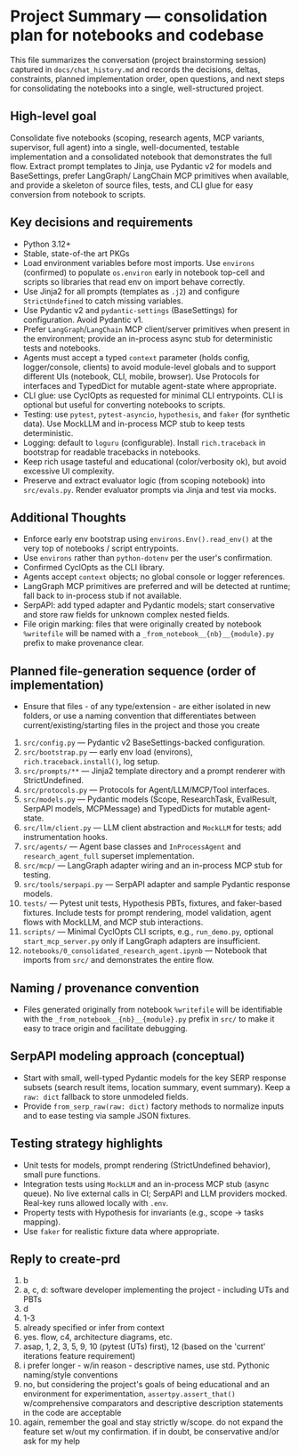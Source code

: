 # Project Summary — consolidation plan for notebooks and codebase

This file summarizes the conversation (project brainstorming session) captured in `docs/chat_history.md` and records the decisions, deltas,
constraints, planned implementation order, open questions, and next steps for consolidating the notebooks into a single, well-structured
project.

## High-level goal

Consolidate five notebooks (scoping, research agents, MCP variants, supervisor, full agent) into a single, well-documented, testable
implementation and a consolidated notebook that demonstrates the full flow. Extract prompt templates to Jinja, use Pydantic v2 for models
and BaseSettings, prefer LangGraph/ LangChain MCP primitives when available, and provide a skeleton of source files, tests, and CLI glue for
easy conversion from notebook to scripts.

## Key decisions and requirements

- Python 3.12+
- Stable, state-of-the art PKGs
- Load environment variables before most imports. Use `environs` (confirmed) to populate `os.environ` early in notebook top-cell and scripts
  so libraries that read env on import behave correctly.
- Use Jinja2 for all prompts (templates as `.j2`) and configure `StrictUndefined` to catch missing variables.
- Use Pydantic v2 and `pydantic-settings` (BaseSettings) for configuration. Avoid Pydantic v1.
- Prefer `LangGraph`/`LangChain` MCP client/server primitives when present in the environment; provide an in-process async stub for
  deterministic tests and notebooks.
- Agents must accept a typed `context` parameter (holds config, logger/console, clients) to avoid module-level globals and to support
  different UIs (notebook, CLI, mobile, browser). Use Protocols for interfaces and TypedDict for mutable agent-state where appropriate.
- CLI glue: use CyclOpts as requested for minimal CLI entrypoints. CLI is optional but useful for converting notebooks to scripts.
- Testing: use `pytest`, `pytest-asyncio`, `hypothesis`, and `faker` (for synthetic data). Use MockLLM and in-process MCP stub to keep tests
  deterministic.
- Logging: default to `loguru` (configurable). Install `rich.traceback` in bootstrap for readable tracebacks in notebooks.
- Keep rich usage tasteful and educational (color/verbosity ok), but avoid excessive UI complexity.
- Preserve and extract evaluator logic (from scoping notebook) into `src/evals.py`. Render evaluator prompts via Jinja and test via mocks.

## Additional Thoughts

- Enforce early env bootstrap using `environs.Env().read_env()` at the very top of notebooks / script entrypoints.
- Use `environs` rather than `python-dotenv` per the user's confirmation.
- Confirmed CyclOpts as the CLI library.
- Agents accept `context` objects; no global console or logger references.
- LangGraph MCP primitives are preferred and will be detected at runtime; fall back to in-process stub if not available.
- SerpAPI: add typed adapter and Pydantic models; start conservative and store raw fields for unknown complex nested fields.
- File origin marking: files that were originally created by notebook `%writefile` will be named with a `_from_notebook__{nb}__{module}.py`
  prefix to make provenance clear.

## Planned file-generation sequence (order of implementation)

- Ensure that files - of any type/extension - are either isolated in new folders, or use a naming convention that differentiates between
  current/existing/starting files in the project and those you create

1. `src/config.py` — Pydantic v2 BaseSettings-backed configuration.
2. `src/bootstrap.py` — early env load (environs), `rich.traceback.install()`, log setup.
3. `src/prompts/**` — Jinja2 template directory and a prompt renderer with StrictUndefined.
4. `src/protocols.py` — Protocols for Agent/LLM/MCP/Tool interfaces.
5. `src/models.py` — Pydantic models (Scope, ResearchTask, EvalResult, SerpAPI models, MCPMessage) and TypedDicts for mutable agent-state.
6. `src/llm/client.py` — LLM client abstraction and `MockLLM` for tests; add instrumentation hooks.
7. `src/agents/` — Agent base classes and `InProcessAgent` and `research_agent_full` superset implementation.
8. `src/mcp/` — LangGraph adapter wiring and an in-process MCP stub for testing.
9. `src/tools/serpapi.py` — SerpAPI adapter and sample Pydantic response models.
10. `tests/` — Pytest unit tests, Hypothesis PBTs, fixtures, and faker-based fixtures. Include tests for prompt rendering, model validation,
    agent flows with MockLLM, and MCP stub interactions.
11. `scripts/` — Minimal CyclOpts CLI scripts, e.g., `run_demo.py`, optional `start_mcp_server.py` only if LangGraph adapters are
    insufficient.
12. `notebooks/0_consolidated_research_agent.ipynb` — Notebook that imports from `src/` and demonstrates the entire flow.

## Naming / provenance convention

- Files generated originally from notebook `%writefile` will be identifiable with the `_from_notebook__{nb}__{module}.py` prefix in `src/`
  to make it easy to trace origin and facilitate debugging.

## SerpAPI modeling approach (conceptual)

- Start with small, well-typed Pydantic models for the key SERP response subsets (search result items, location summary, event summary).
  Keep a `raw: dict` fallback to store unmodeled fields.
- Provide `from_serp_raw(raw: dict)` factory methods to normalize inputs and to ease testing via sample JSON fixtures.

## Testing strategy highlights

- Unit tests for models, prompt rendering (StrictUndefined behavior), small pure functions.
- Integration tests using `MockLLM` and an in-process MCP stub (async queue). No live external calls in CI; SerpAPI and LLM providers
  mocked. Real-key runs allowed locally with `.env`.
- Property tests with Hypothesis for invariants (e.g., scope -> tasks mapping).
- Use `faker` for realistic fixture data where appropriate.

## Reply to create-prd

1. b
2. a, c, d: software developer implementing the project - including UTs and PBTs
3. d
4. 1-3
5. already specified or infer from context
6. yes. flow, c4, architecture diagrams, etc.
7. asap, 1, 2, 3, 5, 9, 10 (pytest (UTs) first), 12 (based on the 'current' iterations feature requirement)
8. i prefer longer - w/in reason - descriptive names, use std. Pythonic naming/style conventions
9. no, but considering the project's goals of being educational and an environment for experimentation, `assertpy.assert_that()` w/comprehensive comparators and descriptive description statements in the code are acceptable
10. again, remember the goal and stay strictly w/scope. do not expand the feature set w/out my confirmation. if in doubt, be conservative and/or ask for my help
